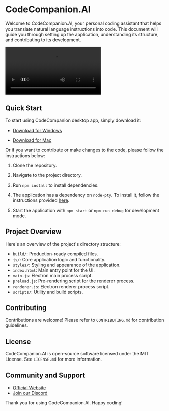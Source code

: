 # CodeCompanion.AI

Welcome to CodeCompanion.AI, your personal coding assistant that helps you translate natural language instructions into code. This document will guide you through setting up the application, understanding its structure, and contributing to its development.

![Demo](video/CodeCompanionAssistant.mp4)

## Quick Start

To start using CodeCompanion desktop app, simply download it:

- [Download for Windows](https://codecompanion.s3.us-west-2.amazonaws.com/CodeCompanion-Installer.exe)

- [Download for Mac](https://codecompanion.s3.us-west-2.amazonaws.com/CodeCompanion.dmg)

Or if you want to contribute or make changes to the code, please follow the instructions below:

1. Clone the repository.
2. Navigate to the project directory.
3. Run `npm install` to install dependencies.
4. The application has a dependency on `node-pty`. To install it, follow the instructions provided [here](https://github.com/microsoft/node-pty?tab=readme-ov-file#dependencies).

5. Start the application with `npm start` or `npm run debug` for development mode.

## Project Overview

Here's an overview of the project's directory structure:

- `build/`: Production-ready compiled files.
- `js/`: Core application logic and functionality.
- `styles/`: Styling and appearance of the application.
- `index.html`: Main entry point for the UI.
- `main.js`: Electron main process script.
- `preload.js`: Pre-rendering script for the renderer process.
- `renderer.js`: Electron renderer process script.
- `scripts/`: Utility and build scripts.

## Contributing

Contributions are welcome! Please refer to `CONTRIBUTING.md` for contribution guidelines.

## License

CodeCompanion.AI is open-source software licensed under the MIT License. See `LICENSE.md` for more information.

## Community and Support

- [Official Website](https://codecompanion.ai/)
- [Join our Discord](https://discord.com/invite/qcTqDgqy6R)

Thank you for using CodeCompanion.AI. Happy coding!
